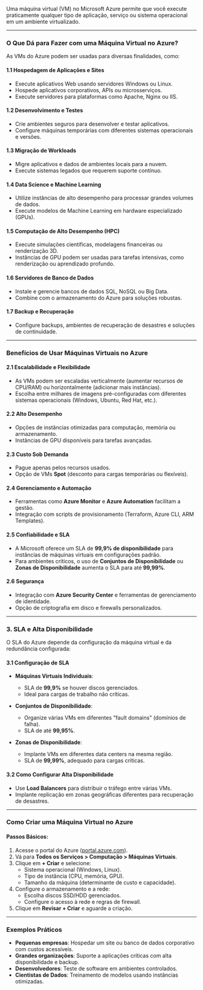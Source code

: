 Uma máquina virtual (VM) no Microsoft Azure permite que você execute praticamente qualquer tipo de aplicação, serviço ou sistema operacional em um ambiente virtualizado.

-------------------------------------------------------------------------------------------------------------------------

### **O Que Dá para Fazer com uma Máquina Virtual no Azure?**
As VMs do Azure podem ser usadas para diversas finalidades, como:

#### **1.1 Hospedagem de Aplicações e Sites**
- Execute aplicativos Web usando servidores Windows ou Linux.
- Hospede aplicativos corporativos, APIs ou microsserviços.
- Execute servidores para plataformas como Apache, Nginx ou IIS.

#### **1.2 Desenvolvimento e Testes**
- Crie ambientes seguros para desenvolver e testar aplicativos.
- Configure máquinas temporárias com diferentes sistemas operacionais e versões.

#### **1.3 Migração de Workloads**
- Migre aplicativos e dados de ambientes locais para a nuvem.
- Execute sistemas legados que requerem suporte contínuo.

#### **1.4 Data Science e Machine Learning**
- Utilize instâncias de alto desempenho para processar grandes volumes de dados.
- Execute modelos de Machine Learning em hardware especializado (GPUs).

#### **1.5 Computação de Alto Desempenho (HPC)**
- Execute simulações científicas, modelagens financeiras ou renderização 3D.
- Instâncias de GPU podem ser usadas para tarefas intensivas, como renderização ou aprendizado profundo.

#### **1.6 Servidores de Banco de Dados**
- Instale e gerencie bancos de dados SQL, NoSQL ou Big Data.
- Combine com o armazenamento do Azure para soluções robustas.

#### **1.7 Backup e Recuperação**
- Configure backups, ambientes de recuperação de desastres e soluções de continuidade.

--------------------------------------------------------------------------------------------------------------------------

### **Benefícios de Usar Máquinas Virtuais no Azure**

#### **2.1 Escalabilidade e Flexibilidade**
- As VMs podem ser escaladas verticalmente (aumentar recursos de CPU/RAM) ou horizontalmente (adicionar mais instâncias).
- Escolha entre milhares de imagens pré-configuradas com diferentes sistemas operacionais (Windows, Ubuntu, Red Hat, etc.).

#### **2.2 Alto Desempenho**
- Opções de instâncias otimizadas para computação, memória ou armazenamento.
- Instâncias de GPU disponíveis para tarefas avançadas.

#### **2.3 Custo Sob Demanda**
- Pague apenas pelos recursos usados.
- Opção de VMs **Spot** (desconto para cargas temporárias ou flexíveis).

#### **2.4 Gerenciamento e Automação**
- Ferramentas como **Azure Monitor** e **Azure Automation** facilitam a gestão.
- Integração com scripts de provisionamento (Terraform, Azure CLI, ARM Templates).

#### **2.5 Confiabilidade e SLA**
- A Microsoft oferece um SLA de **99,9% de disponibilidade** para instâncias de máquinas virtuais em configurações padrão.
- Para ambientes críticos, o uso de **Conjuntos de Disponibilidade** ou **Zonas de Disponibilidade** aumenta o SLA para até **99,99%**.

#### **2.6 Segurança**
- Integração com **Azure Security Center** e ferramentas de gerenciamento de identidade.
- Opção de criptografia em disco e firewalls personalizados.

---

### **3. SLA e Alta Disponibilidade**

O SLA do Azure depende da configuração da máquina virtual e da redundância configurada:

#### **3.1 Configuração de SLA**
- **Máquinas Virtuais Individuais**:
  - SLA de **99,9%** se houver discos gerenciados.
  - Ideal para cargas de trabalho não críticas.

- **Conjuntos de Disponibilidade**:
  - Organize várias VMs em diferentes "fault domains" (domínios de falha).
  - SLA de até **99,95%**.

- **Zonas de Disponibilidade**:
  - Implante VMs em diferentes data centers na mesma região.
  - SLA de **99,99%**, adequado para cargas críticas.

#### **3.2 Como Configurar Alta Disponibilidade**
- Use **Load Balancers** para distribuir o tráfego entre várias VMs.
- Implante replicação em zonas geográficas diferentes para recuperação de desastres.

----------------------------------------------------------------------------------------------------------

### **Como Criar uma Máquina Virtual no Azure**

#### **Passos Básicos:**
1. Acesse o portal do Azure ([portal.azure.com](https://portal.azure.com)).
2. Vá para **Todos os Serviços > Computação > Máquinas Virtuais**.
3. Clique em **+ Criar** e selecione:
   - Sistema operacional (Windows, Linux).
   - Tipo de instância (CPU, memória, GPU).
   - Tamanho da máquina (determinante de custo e capacidade).
4. Configure o armazenamento e a rede:
   - Escolha discos SSD/HDD gerenciados.
   - Configure o acesso à rede e regras de firewall.
5. Clique em **Revisar + Criar** e aguarde a criação.

-----------------------------------------------------------------------------------------------------------------

### **Exemplos Práticos**
- **Pequenas empresas**: Hospedar um site ou banco de dados corporativo com custos acessíveis.
- **Grandes organizações**: Suporte a aplicações críticas com alta disponibilidade e backup.
- **Desenvolvedores**: Teste de software em ambientes controlados.
- **Cientistas de Dados**: Treinamento de modelos usando instâncias otimizadas.
